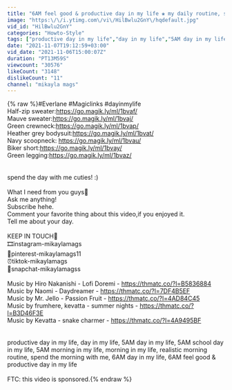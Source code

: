 ```yaml
---
title: "6AM feel good & productive day in my life ❀ my daily routine, school days, keeping happy"
image: "https:\/\/i.ytimg.com\/vi\/HilBwlu2GnY\/hqdefault.jpg"
vid_id: "HilBwlu2GnY"
categories: "Howto-Style"
tags: ["productive day in my life","day in my life","5AM day in my life"]
date: "2021-11-07T19:12:59+03:00"
vid_date: "2021-11-06T15:00:07Z"
duration: "PT13M59S"
viewcount: "30576"
likeCount: "3148"
dislikeCount: "11"
channel: "mikayla mags"
---
```

{% raw %}#Everlane #Magiclinks #dayinmylife<br />Half-zip sweater:<a rel="nofollow" target="blank" href="https://go.magik.ly/ml/1bvaf/">https://go.magik.ly/ml/1bvaf/</a><br />Mauve sweater:<a rel="nofollow" target="blank" href="https://go.magik.ly/ml/1bvaj/">https://go.magik.ly/ml/1bvaj/</a><br />Green crewneck:<a rel="nofollow" target="blank" href="https://go.magik.ly/ml/1bvap/">https://go.magik.ly/ml/1bvap/</a><br />Heather grey bodysuit:<a rel="nofollow" target="blank" href="https://go.magik.ly/ml/1bvat/">https://go.magik.ly/ml/1bvat/</a><br />Navy scoopneck: <a rel="nofollow" target="blank" href="https://go.magik.ly/ml/1bvau/">https://go.magik.ly/ml/1bvau/</a><br />Biker short:<a rel="nofollow" target="blank" href="https://go.magik.ly/ml/1bvay/">https://go.magik.ly/ml/1bvay/</a><br />Green legging:<a rel="nofollow" target="blank" href="https://go.magik.ly/ml/1bvaz/">https://go.magik.ly/ml/1bvaz/</a><br /><br /><br />spend the day with me cuties! :)<br /><br />What I need from you guys🥳<br />Ask me anything!<br />Subscribe hehe.<br />Comment your favorite thing about this video,if you enjoyed it.<br />Tell me about your day.<br /><br />KEEP IN TOUCH🌟<br />🎞instagram-mikaylamags<br />🤎pinterest-mikaylamags11<br />⏰tiktok-mikaylamags<br />📸snapchat-mikaylamagss<br /><br />Music by Hiro Nakanishi - Lofi Doremi - <a rel="nofollow" target="blank" href="https://thmatc.co/?l=B5836884">https://thmatc.co/?l=B5836884</a><br />Music by Naomi - Daydreamer - <a rel="nofollow" target="blank" href="https://thmatc.co/?l=7DF4B5EF">https://thmatc.co/?l=7DF4B5EF</a><br />Music by Mr. Jello - Passion Fruit - <a rel="nofollow" target="blank" href="https://thmatc.co/?l=4AD84C45">https://thmatc.co/?l=4AD84C45</a><br />Music by frumhere, kevatta - summer nights - <a rel="nofollow" target="blank" href="https://thmatc.co/?l=B3D46F3E">https://thmatc.co/?l=B3D46F3E</a><br />Music by Kevatta - snake charmer - <a rel="nofollow" target="blank" href="https://thmatc.co/?l=4A9495BF">https://thmatc.co/?l=4A9495BF</a><br /><br /><br />productive day in my life, day in my life, 5AM day in my life, 5AM school day in my life, 5AM morning in my life, morning in my life, realistic morning routine, spend the morning with me, 6AM day in my life, 6AM feel good &amp; productive day in my life<br /><br />FTC: this video is sponsored.{% endraw %}

